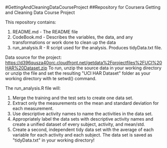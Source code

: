 #GettingAndCleaningDataCourseProject
##Repository for Coursera Getting and Cleaning Data Course Project

This repository contains:
1. README.md - The README file
2. CodeBook.md - Describes the variables, the data, and any transformations or work done to clean up the data
3. run_analysis.R - R script used for the analysis. Produces tidyData.txt file.

Data source for the project: https://d396qusza40orc.cloudfront.net/getdata%2Fprojectfiles%2FUCI%20HAR%20Dataset.zip 
To run, unzip the source data in your working directory or unzip the file and set the resulting "UCI HAR Dataset" folder as your working directory 
with te setwd() command.

The run_analysis.R file will:
1. Merge the training and the test sets to create one data set.
2. Extract only the measurements on the mean and standard deviation for each measurement.
3. Use descriptive activity names to name the activities in the data set.
4. Appropriately label the data sets with descriptive activity names and create a unified dataset of every subject, activity, and mean/std.
5. Create a second, independent tidy data set with the average of each variable for each activity and each subject. The data set is saved as "tidyData.txt" in your working directory!
